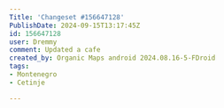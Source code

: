 ```yaml
---
Title: 'Changeset #156647128'
PublishDate: 2024-09-15T13:17:45Z
id: 156647128
user: Dremmy
comment: Updated a cafe
created_by: Organic Maps android 2024.08.16-5-FDroid
tags:
- Montenegro
- Cetinje

---
```


